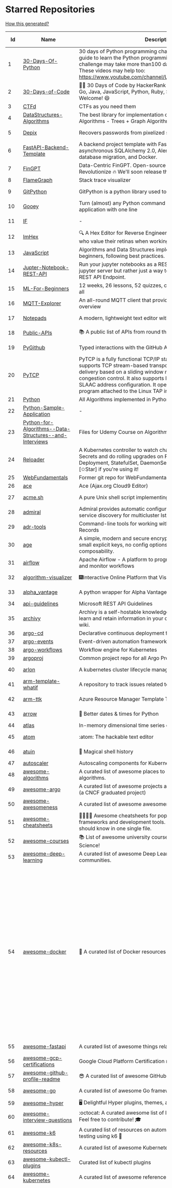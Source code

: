 # Starred Repositories  
[How this generated?](../master/USAGE.md)  
  
| Id 			| Name			| Description | Star Counts | Topics/Tags   | Last Updated 	|  
| ----------- | ----------- 	| ----------- | ----------- | ----------- 	| -----------   |  
|1|[30-Days-Of-Python](https://github.com/Asabeneh/30-Days-Of-Python.git)|30 days of Python programming challenge is a step-by-step guide to learn the Python programming language in 30 days. This challenge may take more than100 days, follow your own pace.  These videos may help too: https://www.youtube.com/channel/UC7PNRuno1rzYPb1xLa4yktw|25336|||  
|2|[30-Days-of-Code](https://github.com/xeoneux/30-Days-of-Code.git)|👨‍💻 30 Days of Code by HackerRank Solutions in C, C++, C#, F#, Go, Java, JavaScript, Python, Ruby, Swift & TypeScript. PRs Welcome! 😄|876|||  
|3|[CTFd](https://github.com/CTFd/CTFd.git)|CTFs as you need them|4753|||  
|4|[DataStructures-Algorithms](https://github.com/rachitiitr/DataStructures-Algorithms.git)|The best library for implementation of all Data Structures and Algorithms - Trees + Graph Algorithms too!|2551|||  
|5|[Depix](https://github.com/beurtschipper/Depix.git)|Recovers passwords from pixelized screenshots|24179||17-5-2023|  
|6|[FastAPI-Backend-Template](https://github.com/Aeternalis-Ingenium/FastAPI-Backend-Template.git)|A backend project template with FastAPI, PostgreSQL with asynchronous SQLAlchemy 2.0, Alembic for asynchronous database migration, and Docker.|390||9-7-2023|  
|7|[FinGPT](https://github.com/AI4Finance-Foundation/FinGPT.git)|Data-Centric FinGPT.  Open-source for open finance!  Revolutionize 🔥    We'll soon release the trained model.|7147||16-7-2023|  
|8|[FlameGraph](https://github.com/brendangregg/FlameGraph.git)|Stack trace visualizer|15010|||  
|9|[GitPython](https://github.com/gitpython-developers/GitPython.git)|GitPython is a python library used to interact with Git repositories.|4010||10-7-2023|  
|10|[Gooey](https://github.com/chriskiehl/Gooey.git)|Turn (almost) any Python command line program into a full GUI application with one line|17712|||  
|11|[IF](https://github.com/deep-floyd/IF.git)|-|6886||2-6-2023|  
|12|[ImHex](https://github.com/WerWolv/ImHex.git)|🔍 A Hex Editor for Reverse Engineers, Programmers and people who value their retinas when working at 3 AM.|29214||17-7-2023|  
|13|[JavaScript](https://github.com/TheAlgorithms/JavaScript.git)|Algorithms and Data Structures implemented in JavaScript for beginners, following best practices.|27097||14-7-2023|  
|14|[Jupter-Notebook-REST-API](https://github.com/Invictify/Jupter-Notebook-REST-API.git)|Run your jupyter notebooks as a REST API endpoint. This isn't a jupyter server but rather just a way to run your notebooks as a REST API Endpoint.|67||31-3-2020|  
|15|[ML-For-Beginners](https://github.com/microsoft/ML-For-Beginners.git)|12 weeks, 26 lessons, 52 quizzes, classic Machine Learning for all|51195|||  
|16|[MQTT-Explorer](https://github.com/thomasnordquist/MQTT-Explorer.git)|An all-round MQTT client that provides a structured topic overview|2400||27-2-2022|  
|17|[Notepads](https://github.com/0x7c13/Notepads.git)|A modern, lightweight text editor with a minimalist design.|7706||10-7-2023|  
|18|[Public-APIs](https://github.com/n0shake/Public-APIs.git)|📚 A public list of APIs from round the web.|20017||28-6-2023|  
|19|[PyGithub](https://github.com/PyGithub/PyGithub.git)|Typed interactions with the GitHub API v3|6136||14-7-2023|  
|20|[PyTCP](https://github.com/ccie18643/PyTCP.git)|PyTCP is a fully functional TCP/IP stack written in Python. It supports TCP stream-based transport with reliable packet delivery based on a sliding window mechanism and basic congestion control. It also supports IPv6/ICMPv6 protocols with SLAAC address configuration. It operates as a user space program attached to the Linux TAP interface.|292||27-11-2022|  
|21|[Python](https://github.com/TheAlgorithms/Python.git)|All Algorithms implemented in Python|160956|||  
|22|[Python-Sample-Application](https://github.com/uber/Python-Sample-Application.git)|-|365|||  
|23|[Python-for-Algorithms--Data-Structures--and-Interviews](https://github.com/jmportilla/Python-for-Algorithms--Data-Structures--and-Interviews.git)|Files for Udemy Course on Algorithms and Data Structures|2324|||  
|24|[Reloader](https://github.com/stakater/Reloader.git)|A Kubernetes controller to watch changes in ConfigMap and Secrets and do rolling upgrades on Pods with their associated Deployment, StatefulSet, DaemonSet and DeploymentConfig – [✩Star] if you're using it!|5459||17-7-2023|  
|25|[WebFundamentals](https://github.com/google/WebFundamentals.git)|Former git repo for WebFundamentals on developers.google.com|13836|||  
|26|[ace](https://github.com/ajaxorg/ace.git)|Ace (Ajax.org Cloud9 Editor)|25798|||  
|27|[acme.sh](https://github.com/acmesh-official/acme.sh.git)|A pure Unix shell script implementing ACME client protocol|32378||9-6-2023|  
|28|[admiral](https://github.com/istio-ecosystem/admiral.git)|Admiral provides automatic configuration generation, syncing and service discovery for multicluster Istio service mesh|519|||  
|29|[adr-tools](https://github.com/npryce/adr-tools.git)|Command-line tools for working with Architecture Decision Records|3986||30-3-2020|  
|30|[age](https://github.com/FiloSottile/age.git)|A simple, modern and secure encryption tool (and Go library) with small explicit keys, no config options, and UNIX-style composability.|13753||30-6-2023|  
|31|[airflow](https://github.com/apache/airflow.git)|Apache Airflow - A platform to programmatically author, schedule, and monitor workflows|30982|||  
|32|[algorithm-visualizer](https://github.com/algorithm-visualizer/algorithm-visualizer.git)|:fireworks:Interactive Online Platform that Visualizes Algorithms from Code|43119||13-4-2022|  
|33|[alpha_vantage](https://github.com/RomelTorres/alpha_vantage.git)|A python wrapper for Alpha Vantage API for financial data.|3972||25-12-2022|  
|34|[api-guidelines](https://github.com/microsoft/api-guidelines.git)|Microsoft REST API Guidelines|21602|||  
|35|[archivy](https://github.com/archivy/archivy.git)|Archivy is a self-hostable knowledge repository that allows you to learn and retain information in your own personal and extensible wiki.|3030||19-6-2023|  
|36|[argo-cd](https://github.com/argoproj/argo-cd.git)|Declarative continuous deployment for Kubernetes.|13583|||  
|37|[argo-events](https://github.com/argoproj/argo-events.git)|Event-driven automation framework|2022|||  
|38|[argo-workflows](https://github.com/argoproj/argo-workflows.git)|Workflow engine for Kubernetes|13157|||  
|39|[argoproj](https://github.com/argoproj/argoproj.git)|Common project repo for all Argo Projects|459|||  
|40|[arlon](https://github.com/arlonproj/arlon.git)|A kubernetes cluster lifecycle management and configuration tool|118||12-7-2023|  
|41|[arm-template-whatif](https://github.com/Azure/arm-template-whatif.git)|A repository to track issues related to what-if noise suppression|76||2-8-2022|  
|42|[arm-ttk](https://github.com/Azure/arm-ttk.git)|Azure Resource Manager Template Toolkit|399||19-6-2023|  
|43|[arrow](https://github.com/arrow-py/arrow.git)|🏹 Better dates & times for Python|8331||15-11-2022|  
|44|[atlas](https://github.com/Netflix/atlas.git)|In-memory dimensional time series database.|3320|||  
|45|[atom](https://github.com/atom/atom.git)|:atom: The hackable text editor|59496||22-11-2022|  
|46|[atuin](https://github.com/ellie/atuin.git)|🐢 Magical shell history|10468||14-7-2023|  
|47|[autoscaler](https://github.com/kubernetes/autoscaler.git)|Autoscaling components for Kubernetes|6941|||  
|48|[awesome-algorithms](https://github.com/tayllan/awesome-algorithms.git)|A curated list of awesome places to learn and/or practice algorithms.|14590||5-4-2023|  
|49|[awesome-argo](https://github.com/akuity/awesome-argo.git)|A curated list of awesome projects and resources related to Argo (a CNCF graduated project)|1426|||  
|50|[awesome-awesomeness](https://github.com/bayandin/awesome-awesomeness.git)|A curated list of awesome awesomeness|30393||24-3-2022|  
|51|[awesome-cheatsheets](https://github.com/LeCoupa/awesome-cheatsheets.git)|👩‍💻👨‍💻 Awesome cheatsheets for popular programming languages, frameworks and development tools. They include everything you should know in one single file.|34099||11-7-2023|  
|52|[awesome-courses](https://github.com/prakhar1989/awesome-courses.git)|:books: List of awesome university courses for learning Computer Science!|48114||12-11-2022|  
|53|[awesome-deep-learning](https://github.com/ChristosChristofidis/awesome-deep-learning.git)|A curated list of awesome Deep Learning tutorials, projects and communities.|21240||14-11-2022|  
|54|[awesome-docker](https://github.com/veggiemonk/awesome-docker.git)|:whale: A curated list of Docker resources and projects|25780|docker, awesome, awesome-list, container, tools, dockerfile, list, moby, docker-container, docker-image, docker-environment, docker-deployment, docker-swarm, docker-api, docker-monitoring, docker-machine, docker-security, docker-registry|1-7-2023|  
|55|[awesome-fastapi](https://github.com/mjhea0/awesome-fastapi.git)|A curated list of awesome things related to FastAPI|6006||11-7-2023|  
|56|[awesome-gcp-certifications](https://github.com/sathishvj/awesome-gcp-certifications.git)|Google Cloud Platform Certification resources.|3459||16-6-2023|  
|57|[awesome-github-profile-readme](https://github.com/abhisheknaiidu/awesome-github-profile-readme.git)|😎 A curated list of awesome GitHub Profile READMEs 📝|18694||9-10-2022|  
|58|[awesome-go](https://github.com/avelino/awesome-go.git)|A curated list of awesome Go frameworks, libraries and software|104864||17-7-2023|  
|59|[awesome-hyper](https://github.com/bnb/awesome-hyper.git)|🖥 Delightful Hyper plugins, themes, and resources|10345|||  
|60|[awesome-interview-questions](https://github.com/DopplerHQ/awesome-interview-questions.git)|:octocat: A curated awesome list of lists of interview questions. Feel free to contribute! :mortar_board: |56374||16-11-2021|  
|61|[awesome-k6](https://github.com/grafana/awesome-k6.git)|A curated list of resources on automated load- and performance testing using k6 🗻|418||24-4-2023|  
|62|[awesome-k8s-resources](https://github.com/tomhuang12/awesome-k8s-resources.git)|A curated list of awesome Kubernetes tools and resources.|2290|||  
|63|[awesome-kubectl-plugins](https://github.com/ishantanu/awesome-kubectl-plugins.git)|Curated list of kubectl plugins|790||15-2-2023|  
|64|[awesome-kubernetes](https://github.com/nubenetes/awesome-kubernetes.git)|A curated list of awesome references collected since 2018.|520|||  
|65|[awesome-kubernetes](https://github.com/ramitsurana/awesome-kubernetes.git)|A curated list for awesome kubernetes sources :ship::tada:|14033|kubernetes, minikube, meetup, resource, kubernetes-sources, google-cloud, kubernetes-cluster, deploy-kubernetes, aws, enterprise-kubernetes-products, monitoring-kubernetes, azure, schedule, google-kubernetes, docker, cloud-providers, books, machine-learning|9-6-2023|  
|66|[awesome-macOS](https://github.com/iCHAIT/awesome-macOS.git)|  A curated list of awesome applications, softwares, tools and shiny things for macOS.|14478|||  
|67|[awesome-macos-command-line](https://github.com/herrbischoff/awesome-macos-command-line.git)|Use your macOS terminal shell to do awesome things.|27633|||  
|68|[awesome-microservices](https://github.com/mfornos/awesome-microservices.git)|A curated list of Microservice Architecture related principles and technologies.|12324||24-3-2023|  
|69|[awesome-pentest](https://github.com/enaqx/awesome-pentest.git)|A collection of awesome penetration testing resources, tools and other shiny things|18785||3-1-2023|  
|70|[awesome-python-applications](https://github.com/mahmoud/awesome-python-applications.git)|💿 Free software that works great, and also happens to be open-source Python. |14657|||  
|71|[awesome-readme](https://github.com/matiassingers/awesome-readme.git)|A curated list of awesome READMEs|14945|awesome-list, awesome, list, readme|16-6-2023|  
|72|[awesome-scalability](https://github.com/binhnguyennus/awesome-scalability.git)|The Patterns of Scalable, Reliable, and Performant Large-Scale Systems|45932|system-design, backend, scalability, interview, architecture, devops, design-patterns, interview-questions, awesome-list, big-data, awesome, resources, lists, web-development, programming, system, interview-practice, computer-science, distributed-systems, machine-learning|11-7-2023|  
|73|[awesome-selfhosted](https://github.com/awesome-selfhosted/awesome-selfhosted.git)|A list of Free Software network services and web applications which can be hosted on your own servers|139631||17-7-2023|  
|74|[awesome-shell](https://github.com/alebcay/awesome-shell.git)|A curated list of awesome command-line frameworks, toolkits, guides and gizmos. Inspired by awesome-php.|27886||7-6-2023|  
|75|[awesome-vscode](https://github.com/viatsko/awesome-vscode.git)|🎨 A curated list of delightful VS Code packages and resources.|22773||15-11-2022|  
|76|[aws-cdk-examples](https://github.com/aws-samples/aws-cdk-examples.git)|Example projects using the AWS CDK|4252||14-7-2023|  
|77|[aws-cli](https://github.com/aws/aws-cli.git)|Universal Command Line Interface for Amazon Web Services|13987|||  
|78|[aws-cloudformation-user-guide](https://github.com/awsdocs/aws-cloudformation-user-guide.git)|The open source version of the AWS CloudFormation User Guide|747|||  
|79|[aws-eks-best-practices](https://github.com/aws/aws-eks-best-practices.git)|A best practices guide for day 2 operations, including operational excellence, security, reliability, performance efficiency, and cost optimization.|1537||10-7-2023|  
|80|[aws-eks-kubernetes-masterclass](https://github.com/stacksimplify/aws-eks-kubernetes-masterclass.git)|AWS EKS Kubernetes - Masterclass   DevOps, Microservices|914|||  
|81|[azkaban](https://github.com/azkaban/azkaban.git)|Azkaban workflow manager.|4289|||  
|82|[azure-cli](https://github.com/Azure/azure-cli.git)|Azure Command-Line Interface|3632||17-7-2023|  
|83|[azure-docs-bicep-samples](https://github.com/Azure/azure-docs-bicep-samples.git)|-|51||24-6-2023|  
|84|[azure-functions-host](https://github.com/Azure/azure-functions-host.git)|The host/runtime that powers Azure Functions|1845||17-7-2023|  
|85|[azure-powershell](https://github.com/Azure/azure-powershell.git)|Microsoft Azure PowerShell|3682||17-7-2023|  
|86|[azure-quickstart-templates](https://github.com/Azure/azure-quickstart-templates.git)|Azure Quickstart Templates|13072|||  
|87|[azure-sdk-for-python](https://github.com/Azure/azure-sdk-for-python.git)|This repository is for active development of the Azure SDK for Python. For consumers of the SDK we recommend visiting our public developer docs at https://docs.microsoft.com/python/azure/ or our versioned developer docs at https://azure.github.io/azure-sdk-for-python. |3761||17-7-2023|  
|88|[azure4everyone-samples](https://github.com/MarczakIO/azure4everyone-samples.git)|-|231||12-2-2022|  
|89|[backstage](https://github.com/backstage/backstage.git)|Backstage is an open platform for building developer portals|22624|||  
|90|[badges](https://github.com/Naereen/badges.git)|:pencil: Markdown code for lots of small badges :ribbon: :pushpin: (shields.io, forthebadge.com etc) :sunglasses:. Contributions are welcome! Please add yours!|3949|||  
|91|[bcc](https://github.com/iovisor/bcc.git)|BCC - Tools for BPF-based Linux IO analysis, networking, monitoring, and more|17621||10-7-2023|  
|92|[behave](https://github.com/behave/behave.git)|BDD, Python style.|2910||12-7-2023|  
|93|[benten](https://github.com/intuit/benten.git)|Chatbot Development Framework (with Slack integration for Jira and Jenkins)|133|||  
|94|[bicep](https://github.com/Azure/bicep.git)|Bicep is a declarative language for describing and deploying Azure resources|2861|||  
|95|[bitcoin](https://github.com/bitcoin/bitcoin.git)|Bitcoin Core integration/staging tree|70388||17-7-2023|  
|96|[black](https://github.com/psf/black.git)|The uncompromising Python code formatter|32933|||  
|97|[blackfriday](https://github.com/russross/blackfriday.git)|Blackfriday: a markdown processor for Go|5191||27-10-2020|  
|98|[blockly](https://github.com/google/blockly.git)|The web-based visual programming editor.|11382|||  
|99|[bokeh](https://github.com/bokeh/bokeh.git)|Interactive Data Visualization in the browser, from  Python|17750||17-7-2023|  
|100|[boto3](https://github.com/boto/boto3.git)|AWS SDK for Python|8200||13-7-2023|  
|101|[boulder](https://github.com/letsencrypt/boulder.git)|An ACME-based certificate authority, written in Go. |4679||14-7-2023|  
|102|[boundary](https://github.com/hashicorp/boundary.git)|Boundary enables identity-based access management for dynamic infrastructure. |3642||17-7-2023|  
|103|[brackets](https://github.com/adobe/brackets.git)|An open source code editor for the web, written in JavaScript, HTML and CSS.|33420||18-3-2021|  
|104|[brooklin](https://github.com/linkedin/brooklin.git)|An extensible distributed system for reliable nearline data streaming at scale|838||12-7-2023|  
|105|[brotli](https://github.com/google/brotli.git)|Brotli compression format|12311|||  
|106|[build-your-own-x](https://github.com/codecrafters-io/build-your-own-x.git)|Master programming by recreating your favorite technologies from scratch.|208304||12-7-2023|  
|107|[caddy](https://github.com/caddyserver/caddy.git)|Fast and extensible multi-platform HTTP/1-2-3 web server with automatic HTTPS|48134||17-7-2023|  
|108|[cdk8s](https://github.com/cdk8s-team/cdk8s.git)|Define Kubernetes native apps and abstractions using object-oriented programming|3723||17-7-2023|  
|109|[celery](https://github.com/celery/celery.git)|Distributed Task Queue (development branch)|21849|python, task-manager, task-scheduler, task-runner, queue-workers, queued-jobs, queue-tasks, amqp, redis, sqs, sqs-queue, python3, python-library, redis-queue|15-7-2023|  
|110|[cello](https://github.com/cello-proj/cello.git)|Run infrastructure as code (IaC) software tools including CDK, Terraform and Cloud Formation via GitOps.|262||21-12-2022|  
|111|[cert-manager](https://github.com/cert-manager/cert-manager.git)|Automatically provision and manage TLS certificates in Kubernetes|10538|||  
|112|[cfssl](https://github.com/cloudflare/cfssl.git)|CFSSL: Cloudflare's PKI and TLS toolkit|7928|||  
|113|[chalice](https://github.com/aws/chalice.git)|Python Serverless Microframework for AWS|9859||8-6-2023|  
|114|[chaos-mesh](https://github.com/chaos-mesh/chaos-mesh.git)|A Chaos Engineering Platform for Kubernetes.|5837||17-7-2023|  
|115|[charts](https://github.com/helm/charts.git)|⚠️(OBSOLETE) Curated applications for Kubernetes|15513|||  
|116|[cheat.sh](https://github.com/chubin/cheat.sh.git)|the only cheat sheet you need|35610|||  
|117|[clair](https://github.com/quay/clair.git)|Vulnerability Static Analysis for Containers|9628|||  
|118|[cli](https://github.com/snyk/cli.git)|Snyk CLI scans and monitors your projects for security vulnerabilities.|4516|||  
|119|[cli-spinners](https://github.com/sindresorhus/cli-spinners.git)|Spinners for use in the terminal|2227||2-5-2023|  
|120|[click](https://github.com/pallets/click.git)|Python composable command line interface toolkit|14069||6-7-2023|  
|121|[cloud-custodian](https://github.com/cloud-custodian/cloud-custodian.git)|Rules engine for cloud security, cost optimization, and governance, DSL in yaml for policies to query, filter, and take actions on resources|4884||17-7-2023|  
|122|[cluster-api](https://github.com/kubernetes-sigs/cluster-api.git)|Home for Cluster API, a subproject of sig-cluster-lifecycle|2976||17-7-2023|  
|123|[codebytere.github.io](https://github.com/codebytere/codebytere.github.io.git)|personal website|487|||  
|124|[codesearch](https://github.com/google/codesearch.git)|Fast, indexed regexp search over large file trees|3412|||  
|125|[coding-interview-university](https://github.com/jwasham/coding-interview-university.git)|A complete computer science study plan to become a software engineer.|261418|||  
|126|[compose](https://github.com/docker/compose.git)|Define and run multi-container applications with Docker|29984||17-7-2023|  
|127|[consul](https://github.com/hashicorp/consul.git)|Consul is a distributed, highly available, and data center aware solution to connect and configure applications across dynamic, distributed infrastructure.|26678||17-7-2023|  
|128|[core](https://github.com/home-assistant/core.git)|:house_with_garden: Open source home automation that puts local control and privacy first.|61635||17-7-2023|  
|129|[coredns](https://github.com/coredns/coredns.git)|CoreDNS is a DNS server that chains plugins|10864|||  
|130|[crouton](https://github.com/dnschneid/crouton.git)|Chromium OS Universal Chroot Environment|8393||27-11-2022|  
|131|[curl](https://github.com/curl/curl.git)|A command line tool and library for transferring data with URL syntax, supporting DICT, FILE, FTP, FTPS, GOPHER, GOPHERS, HTTP, HTTPS, IMAP, IMAPS, LDAP, LDAPS, MQTT, POP3, POP3S, RTMP, RTMPS, RTSP, SCP, SFTP, SMB, SMBS, SMTP, SMTPS, TELNET, TFTP, WS and WSS. libcurl offers a myriad of powerful features|30657||17-7-2023|  
|132|[dailybot](https://github.com/sapumar/dailybot.git)|Simple telegram bot to remind about the daily stand up|8|||  
|133|[dashboard](https://github.com/kubernetes/dashboard.git)|General-purpose web UI for Kubernetes clusters|12771||16-7-2023|  
|134|[datamodel-code-generator](https://github.com/koxudaxi/datamodel-code-generator.git)|Pydantic model and dataclasses.dataclass generator for easy conversion of JSON, OpenAPI, JSON Schema, and YAML data sources.|1719||14-7-2023|  
|135|[deepdiff](https://github.com/seperman/deepdiff.git)|DeepDiff: Deep Difference and search of any Python object/data. DeepHash: Hash of any object based on its contents. Delta: Use deltas to reconstruct objects by adding deltas together.|1700|||  
|136|[design-patterns-for-humans](https://github.com/kamranahmedse/design-patterns-for-humans.git)|An ultra-simplified explanation to design patterns|41384|design-patterns, architecture, software-engineering, engineering, principles, computer-science|17-5-2023|  
|137|[developer-roadmap](https://github.com/kamranahmedse/developer-roadmap.git)|Interactive roadmaps, guides and other educational content to help developers grow in their careers.|244668||15-7-2023|  
|138|[devops-exercises](https://github.com/bregman-arie/devops-exercises.git)|Linux, Jenkins, AWS, SRE, Prometheus, Docker, Python, Ansible, Git, Kubernetes, Terraform, OpenStack, SQL, NoSQL, Azure, GCP, DNS, Elastic, Network, Virtualization. DevOps Interview Questions|44726||27-5-2023|  
|139|[diagrams](https://github.com/mingrammer/diagrams.git)|:art: Diagram as Code for prototyping cloud system architectures|30229|||  
|140|[discourse](https://github.com/discourse/discourse.git)|A platform for community discussion. Free, open, simple.|38274||17-7-2023|  
|141|[dive](https://github.com/wagoodman/dive.git)|A tool for exploring each layer in a docker image|37368||10-7-2023|  
|142|[django](https://github.com/django/django.git)|The Web framework for perfectionists with deadlines.|71992||17-7-2023|  
|143|[django-health-check](https://github.com/revsys/django-health-check.git)|a pluggable app that runs a full check on the deployment, using a number of plugins to check e.g. database, queue server, celery processes, etc.|1031||5-6-2023|  
|144|[dns](https://github.com/miekg/dns.git)|DNS library in Go|7089|||  
|145|[dnslib](https://github.com/paulc/dnslib.git)|A Python library to encode/decode DNS wire-format packets |265|||  
|146|[dnsperf](https://github.com/cobblau/dnsperf.git)|A DNS performance tool.|208||14-10-2017|  
|147|[docker-cheat-sheet](https://github.com/wsargent/docker-cheat-sheet.git)|Docker Cheat Sheet|21560||23-6-2022|  
|148|[docker-development-youtube-series](https://github.com/marcel-dempers/docker-development-youtube-series.git)|-|4389|||  
|149|[doitlive](https://github.com/sloria/doitlive.git)|Because sometimes you need to do it live|3309||14-8-2022|  
|150|[dokku](https://github.com/dokku/dokku.git)|A docker-powered PaaS that helps you build and manage the lifecycle of applications|24791||16-7-2023|  
|151|[dotfiles](https://github.com/bbkane/dotfiles.git)|Configs for apps I care about|29|||  
|152|[draft-classic](https://github.com/Azure/draft-classic.git)|A tool for developers to create cloud-native applications on Kubernetes.|3940||26-2-2020|  
|153|[driftctl](https://github.com/snyk/driftctl.git)|Detect, track and alert on infrastructure drift|2274|||  
|154|[duf](https://github.com/muesli/duf.git)|Disk Usage/Free Utility - a better 'df' alternative|11153||17-4-2023|  
|155|[echarts](https://github.com/apache/echarts.git)|Apache ECharts is a powerful, interactive charting and data visualization library for browser|55778||10-7-2023|  
|156|[echo](https://github.com/labstack/echo.git)|High performance, minimalist Go web framework|26089||16-7-2023|  
|157|[ecs-refarch-service-discovery](https://github.com/awslabs/ecs-refarch-service-discovery.git)|An EC2 Container Service Reference Architecture for providing Service Discovery to containers using CloudWatch Events, Lambda and Route 53 private hosted zones. |443||25-7-2016|  
|158|[eks-node-viewer](https://github.com/awslabs/eks-node-viewer.git)|EKS Node Viewer|713||30-6-2023|  
|159|[elasticsearch](https://github.com/elastic/elasticsearch.git)|Free and Open, Distributed, RESTful Search Engine|64439||17-7-2023|  
|160|[emissary](https://github.com/emissary-ingress/emissary.git)|open source Kubernetes-native API gateway for microservices built on the Envoy Proxy|4115||14-7-2023|  
|161|[eng-practices](https://github.com/google/eng-practices.git)|Google's Engineering Practices documentation|19319|||  
|162|[engineering-blogs](https://github.com/kilimchoi/engineering-blogs.git)|A curated list of engineering blogs|24617||28-10-2022|  
|163|[envoy](https://github.com/envoyproxy/envoy.git)|Cloud-native high-performance edge/middle/service proxy|22382||17-7-2023|  
|164|[eruda](https://github.com/liriliri/eruda.git)|Console for mobile browsers|15440|||  
|165|[etcd](https://github.com/etcd-io/etcd.git)|Distributed reliable key-value store for the most critical data of a distributed system|43985||17-7-2023|  
|166|[every-programmer-should-know](https://github.com/mtdvio/every-programmer-should-know.git)|A collection of (mostly) technical things every software developer should know about|71986||23-11-2022|  
|167|[examples](https://github.com/kubernetes/examples.git)|Kubernetes application example tutorials|5664||24-3-2023|  
|168|[excalidraw](https://github.com/excalidraw/excalidraw.git)|Virtual whiteboard for sketching hand-drawn like diagrams|51664||16-7-2023|  
|169|[external-dns](https://github.com/kubernetes-sigs/external-dns.git)|Configure external DNS servers (AWS Route53, Google CloudDNS and others) for Kubernetes Ingresses and Services|6476||14-7-2023|  
|170|[faas](https://github.com/openfaas/faas.git)|OpenFaaS - Serverless Functions Made Simple|23268||7-7-2023|  
|171|[face_recognition](https://github.com/ageitgey/face_recognition.git)|The world's simplest facial recognition api for Python and the command line|48804|machine-learning, face-detection, face-recognition, python|10-6-2022|  
|172|[faker](https://github.com/joke2k/faker.git)|Faker is a Python package that generates fake data for you.|16036||12-7-2023|  
|173|[falcon](https://github.com/falconry/falcon.git)|The no-magic web data plane API and microservices framework for Python developers, with a focus on reliability, correctness, and performance at scale.|9194||12-7-2023|  
|174|[fastapi](https://github.com/tiangolo/fastapi.git)|FastAPI framework, high performance, easy to learn, fast to code, ready for production|60450|||  
|175|[fastapi-cache](https://github.com/long2ice/fastapi-cache.git)|fastapi-cache is a tool to cache fastapi response and function result, with backends support redis and memcached.|755||13-7-2023|  
|176|[fastapi-code-generator](https://github.com/koxudaxi/fastapi-code-generator.git)|This code generator creates FastAPI app from an openapi file.|748||27-4-2023|  
|177|[fastapi-jwt](https://github.com/testdrivenio/fastapi-jwt.git)|secure a FastAPI app by enabling authentication using JSON Web Tokens (JWTs)|90||31-1-2023|  
|178|[fastapi-mvc](https://github.com/fastapi-mvc/fastapi-mvc.git)|Developer productivity tool for making high-quality FastAPI production-ready APIs.|422||12-7-2023|  
|179|[fastapi-utils](https://github.com/dmontagu/fastapi-utils.git)|Reusable utilities for FastAPI|1478||19-3-2023|  
|180|[fastapi-versioning](https://github.com/DeanWay/fastapi-versioning.git)|api versioning for fastapi web applications|532|||  
|181|[fastapi_client](https://github.com/dmontagu/fastapi_client.git)|FastAPI client generator|306||11-2-2021|  
|182|[fastapi_profiler](https://github.com/sunhailin-Leo/fastapi_profiler.git)|A FastAPI Middleware of joerick/pyinstrument to check your service performance.|137||5-5-2023|  
|183|[fasthttp](https://github.com/valyala/fasthttp.git)|Fast HTTP package for Go. Tuned for high performance. Zero memory allocations in hot paths. Up to 10x faster than net/http|19843||8-7-2023|  
|184|[fd](https://github.com/sharkdp/fd.git)|A simple, fast and user-friendly alternative to 'find'|28141|||  
|185|[first-contributions](https://github.com/firstcontributions/first-contributions.git)|🚀✨ Help beginners to contribute to open source projects|35244|||  
|186|[fish-shell](https://github.com/fish-shell/fish-shell.git)|The user-friendly command line shell.|21804|||  
|187|[flamethrower](https://github.com/DNS-OARC/flamethrower.git)|a DNS performance and functional testing utility supporting UDP, TCP, DoT and DoH (by @ns1labs)|291||7-12-2022|  
|188|[flasgger](https://github.com/flasgger/flasgger.git)|Easy OpenAPI specs and Swagger UI for your Flask API|3317||18-5-2023|  
|189|[flask-app-on-azure-functions](https://github.com/Azure-Samples/flask-app-on-azure-functions.git)|A sample to run a Flask app on Azure Functions|14||18-2-2022|  
|190|[flask-caching](https://github.com/pallets-eco/flask-caching.git)|A caching extension for Flask|807||28-4-2023|  
|191|[flask-celery-example](https://github.com/miguelgrinberg/flask-celery-example.git)|This repository contains the example code for my blog article Using Celery with Flask.|1151||12-9-2021|  
|192|[flask-swagger-ui](https://github.com/sveint/flask-swagger-ui.git)|Swagger UI blueprint for flask|163||24-5-2022|  
|193|[flower](https://github.com/mher/flower.git)|Real-time monitor and web admin for Celery distributed task queue|5768||4-7-2023|  
|194|[forcediphttpsadapter](https://github.com/Roadmaster/forcediphttpsadapter.git)|A requests TransportAdapter allowing to force a specific IP for HTTPS connections.|49||1-11-2021|  
|195|[fortio-operator](https://github.com/verfio/fortio-operator.git)|Load Testing Operator within the Kubernetes cluster and outside of it.|36|||  
|196|[free-for-dev](https://github.com/ripienaar/free-for-dev.git)|A list of SaaS, PaaS and IaaS offerings that have free tiers of interest to devops and infradev|71484||15-7-2023|  
|197|[free-programming-books](https://github.com/EbookFoundation/free-programming-books.git)|:books: Freely available programming books|287815||16-7-2023|  
|198|[frp](https://github.com/fatedier/frp.git)|A fast reverse proxy to help you expose a local server behind a NAT or firewall to the internet.|69357|||  
|199|[fucking-algorithm](https://github.com/labuladong/fucking-algorithm.git)|刷算法全靠套路，认准 labuladong 就够了！English version supported! Crack LeetCode, not only how, but also why. |117037||15-7-2023|  
|200|[gcsfuse](https://github.com/GoogleCloudPlatform/gcsfuse.git)|A user-space file system for interacting with Google Cloud Storage|1730||12-7-2023|  
|201|[gin](https://github.com/gin-gonic/gin.git)|Gin is a HTTP web framework written in Go (Golang). It features a Martini-like API with much better performance -- up to 40 times faster. If you need smashing performance, get yourself some Gin.|70113||5-6-2023|  
|202|[github-cheat-sheet](https://github.com/tiimgreen/github-cheat-sheet.git)|A list of cool features of Git and GitHub.|41710||28-5-2022|  
|203|[github1s](https://github.com/conwnet/github1s.git)|One second to read GitHub code with VS Code.|22044||11-7-2023|  
|204|[gitops-engine](https://github.com/argoproj/gitops-engine.git)|Democratizing GitOps|1547||7-6-2023|  
|205|[gitui](https://github.com/extrawurst/gitui.git)|Blazing 💥 fast terminal-ui for git written in rust 🦀|13530||17-7-2023|  
|206|[glb-director](https://github.com/github/glb-director.git)|GitHub Load Balancer Director and supporting tooling.|2266|||  
|207|[gloo](https://github.com/solo-io/gloo.git)|The Feature-rich, Kubernetes-native, Next-Generation API Gateway Built on Envoy|3825||14-7-2023|  
|208|[go-fuzz](https://github.com/dvyukov/go-fuzz.git)|Randomized testing for Go|4636||14-6-2023|  
|209|[go-github](https://github.com/google/go-github.git)|Go library for accessing the GitHub v3 API|9470||15-7-2023|  
|210|[go-metrics](https://github.com/rcrowley/go-metrics.git)|Go port of Coda Hale's Metrics library|3387|||  
|211|[go-restful](https://github.com/emicklei/go-restful.git)|package for building REST-style Web Services using Go|4844||17-6-2023|  
|212|[go-spew](https://github.com/davecgh/go-spew.git)|Implements a deep pretty printer for Go data structures to aid in debugging|5639|||  
|213|[goaccess](https://github.com/allinurl/goaccess.git)|GoAccess is a real-time web log analyzer and interactive viewer that runs in a terminal in *nix systems or through your browser.|16442||15-7-2023|  
|214|[gobgp](https://github.com/osrg/gobgp.git)|BGP implemented in the Go Programming Language|3258||16-7-2023|  
|215|[gods](https://github.com/emirpasic/gods.git)|GoDS (Go Data Structures) - Sets, Lists, Stacks, Maps, Trees, Queues, and much more|14007||18-1-2023|  
|216|[goldmark](https://github.com/yuin/goldmark.git)|:trophy: A markdown parser written in Go. Easy to extend, standard(CommonMark) compliant, well structured.|2803||17-6-2023|  
|217|[google-cloud-python](https://github.com/googleapis/google-cloud-python.git)|Google Cloud Client Library for Python|4267||17-7-2023|  
|218|[google-maps-services-python](https://github.com/googlemaps/google-maps-services-python.git)|Python client library for Google Maps API Web Services|4014||27-1-2023|  
|219|[goreleaser](https://github.com/goreleaser/goreleaser.git)|Deliver Go binaries as fast and easily as possible|11883||17-7-2023|  
|220|[gotty](https://github.com/sorenisanerd/gotty.git)|Share your terminal as a web application|1818||25-6-2023|  
|221|[gotty](https://github.com/yudai/gotty.git)|Share your terminal as a web application|17878||13-12-2017|  
|222|[gping](https://github.com/orf/gping.git)|Ping, but with a graph|8693||17-7-2023|  
|223|[grequests](https://github.com/spyoungtech/grequests.git)|Requests + Gevent = <3|4272|||  
|224|[grex](https://github.com/pemistahl/grex.git)|A command-line tool and Rust library for generating regular expressions from user-provided test cases|6114||15-7-2023|  
|225|[greykite](https://github.com/linkedin/greykite.git)|A flexible, intuitive and fast forecasting library|1721|||  
|226|[grumpy](https://github.com/giantswarm/grumpy.git)|Kubernetes Validation Admission Controller example|23|||  
|227|[guacamole-server](https://github.com/apache/guacamole-server.git)|Mirror of Apache Guacamole Server|2554||4-7-2023|  
|228|[halo](https://github.com/manrajgrover/halo.git)|💫 Beautiful spinners for terminal, IPython and Jupyter|2761||9-11-2020|  
|229|[haproxy](https://github.com/haproxy/haproxy.git)|HAProxy Load Balancer's development branch (mirror of git.haproxy.org)|3836||17-7-2023|  
|230|[healthchecks](https://github.com/healthchecks/healthchecks.git)|Open-source cron job and background task monitoring service, written in Python & Django|6373||17-7-2023|  
|231|[helmfile](https://github.com/roboll/helmfile.git)|Deploy Kubernetes Helm Charts|3984||13-12-2022|  
|232|[hey](https://github.com/rakyll/hey.git)|HTTP load generator, ApacheBench (ab) replacement|15959||23-3-2021|  
|233|[how-web-works](https://github.com/vasanthk/how-web-works.git)|What happens behind the scenes when we type www.google.com in a browser?|14560||13-3-2023|  
|234|[howdoi](https://github.com/gleitz/howdoi.git)|instant coding answers via the command line|10136||13-7-2023|  
|235|[htmlq](https://github.com/mgdm/htmlq.git)|Like jq, but for HTML.|6555||15-4-2023|  
|236|[htop](https://github.com/htop-dev/htop.git)|htop - an interactive process viewer|5086||7-7-2023|  
|237|[http-api-design](https://github.com/interagent/http-api-design.git)|HTTP API design guide extracted from work on the Heroku Platform API|13668||18-11-2021|  
|238|[http2smugl](https://github.com/neex/http2smugl.git)|-|493||27-2-2023|  
|239|[hub](https://github.com/mislav/hub.git)|A command-line tool that makes git easier to use with GitHub.|22499||21-6-2023|  
|240|[hubot-slack](https://github.com/slackapi/hubot-slack.git)|Slack Developer Kit for Hubot|2294||25-10-2022|  
|241|[hugo](https://github.com/gohugoio/hugo.git)|The world’s fastest framework for building websites.|68060||17-7-2023|  
|242|[hugo-PaperMod](https://github.com/adityatelange/hugo-PaperMod.git)| A fast, clean, responsive Hugo theme.|6723|||  
|243|[influxdb](https://github.com/influxdata/influxdb.git)|Scalable datastore for metrics, events, and real-time analytics|25811||30-6-2023|  
|244|[ingress-nginx](https://github.com/kubernetes/ingress-nginx.git)|Ingress-NGINX Controller for Kubernetes|15258|||  
|245|[interview](https://github.com/Olshansk/interview.git)|Everything you need to prepare for your technical interview|16579|||  
|246|[interview](https://github.com/mission-peace/interview.git)|Interview questions|10817|||  
|247|[ipython](https://github.com/ipython/ipython.git)|Official repository for IPython itself. Other repos in the IPython organization contain things like the website, documentation builds, etc.|15868||13-7-2023|  
|248|[iris](https://github.com/kataras/iris.git)|The fastest HTTP/2 Go Web Framework. New, modern and easy to learn. Fast development with Code you control. Unbeatable cost-performance ratio :rocket:|24160||17-7-2023|  
|249|[iris](https://github.com/linkedin/iris.git)|Iris is a highly configurable and flexible service for paging and messaging.|740||27-6-2022|  
|250|[ivy](https://github.com/unifyai/ivy.git)|Unified AI|12068||17-7-2023|  
|251|[javascript-algorithms](https://github.com/trekhleb/javascript-algorithms.git)|📝 Algorithms and data structures implemented in JavaScript with explanations and links to further readings|172425|||  
|252|[javascript-questions](https://github.com/lydiahallie/javascript-questions.git)|A long list of (advanced) JavaScript questions, and their explanations :sparkles:  |55359||12-7-2023|  
|253|[jedis](https://github.com/redis/jedis.git)|Redis Java client|11218|||  
|254|[jellyfin](https://github.com/jellyfin/jellyfin.git)|The Free Software Media System|23602|||  
|255|[jira](https://github.com/go-jira/jira.git)|simple jira command line client in Go|2614||27-10-2022|  
|256|[jira](https://github.com/pycontribs/jira.git)|Python Jira library. Development chat available on https://matrix.to/#/#pycontribs:matrix.org|1781||29-6-2023|  
|257|[jq](https://github.com/jqlang/jq.git)|Command-line JSON processor|25405||17-7-2023|  
|258|[jsii](https://github.com/aws/jsii.git)|jsii allows code in any language to naturally interact with JavaScript classes. It is the technology that enables the AWS Cloud Development Kit to deliver polyglot libraries from a single codebase!|2366||17-7-2023|  
|259|[json-server](https://github.com/typicode/json-server.git)|Get a full fake REST API with zero coding in less than 30 seconds (seriously)|67698||25-4-2023|  
|260|[jsonnet](https://github.com/google/jsonnet.git)|Jsonnet - The data templating language|6327||3-7-2023|  
|261|[jsonschema](https://github.com/python-jsonschema/jsonschema.git)|An implementation of the JSON Schema specification for Python|4186||13-7-2023|  
|262|[k6](https://github.com/grafana/k6.git)|A modern load testing tool, using Go and JavaScript - https://k6.io|20913||17-7-2023|  
|263|[k6-benchmarks](https://github.com/grafana/k6-benchmarks.git)|-|26||10-2-2023|  
|264|[k6-example-woocommerce](https://github.com/grafana/k6-example-woocommerce.git)|Example k6 scripts targeting a WooCommerce deployment|29||12-9-2022|  
|265|[k8sgpt](https://github.com/k8sgpt-ai/k8sgpt.git)|Giving Kubernetes Superpowers to everyone|2878||17-7-2023|  
|266|[kaniko](https://github.com/GoogleContainerTools/kaniko.git)|Build Container Images In Kubernetes|12637|||  
|267|[kargo](https://github.com/akuity/kargo.git)|Application lifecycle orchestration|115||17-7-2023|  
|268|[katib](https://github.com/kubeflow/katib.git)|Repository for hyperparameter tuning|1349||10-7-2023|  
|269|[katran](https://github.com/facebookincubator/katran.git)|A high performance layer 4 load balancer|4185|||  
|270|[kb](https://github.com/gnebbia/kb.git)|A minimalist command line knowledge base manager|2991||30-3-2023|  
|271|[keras-yolo2](https://github.com/experiencor/keras-yolo2.git)|Easy training on custom dataset. Various backends (MobileNet and SqueezeNet) supported. A YOLO demo to detect raccoon run entirely in brower is accessible at https://git.io/vF7vI (not on Windows).|1724|||  
|272|[kong](https://github.com/Kong/kong.git)|🦍 The Cloud-Native API Gateway |35423||17-7-2023|  
|273|[kopf](https://github.com/nolar/kopf.git)|A Python framework to write Kubernetes operators in just a few lines of code|1619|||  
|274|[kops](https://github.com/kubernetes/kops.git)|Kubernetes Operations (kOps) - Production Grade k8s Installation, Upgrades and Management|15059||17-7-2023|  
|275|[kraken](https://github.com/uber/kraken.git)|P2P Docker registry capable of distributing TBs of data in seconds|5523||14-6-2023|  
|276|[krew](https://github.com/kubernetes-sigs/krew.git)|📦 Find and install kubectl plugins|5686||13-7-2023|  
|277|[ksonnet](https://github.com/ksonnet/ksonnet.git)|A CLI-supported framework that streamlines writing and deployment of Kubernetes configurations to multiple clusters.|1165||5-2-2019|  
|278|[kube-capacity](https://github.com/robscott/kube-capacity.git)|A simple CLI that provides an overview of the resource requests, limits, and utilization in a Kubernetes cluster|1601|||  
|279|[kubectl-aliases](https://github.com/ahmetb/kubectl-aliases.git)|Programmatically generated handy kubectl aliases.|2984|||  
|280|[kubectl-cost](https://github.com/kubecost/kubectl-cost.git)|CLI for determining the cost of Kubernetes workloads|684||6-7-2023|  
|281|[kubectl-tree](https://github.com/ahmetb/kubectl-tree.git)|kubectl plugin to browse Kubernetes object hierarchies as a tree 🎄 (star the repo if you are using)|2596||25-10-2022|  
|282|[kubectx](https://github.com/ahmetb/kubectx.git)|Faster way to switch between clusters and namespaces in kubectl|15553||14-7-2023|  
|283|[kubernetes](https://github.com/kubernetes/kubernetes.git)|Production-Grade Container Scheduling and Management|100149|||  
|284|[kubernetes-network-policy-recipes](https://github.com/ahmetb/kubernetes-network-policy-recipes.git)|Example recipes for Kubernetes Network Policies that you can just copy paste|4961||28-12-2022|  
|285|[kubescape](https://github.com/kubescape/kubescape.git)|Kubescape is an open-source Kubernetes security platform for your IDE, CI/CD pipelines, and clusters. It includes risk analysis, security, compliance, and misconfiguration scanning, saving Kubernetes users and administrators precious time, effort, and resources.|8655||17-7-2023|  
|286|[kubeshark](https://github.com/kubeshark/kubeshark.git)|The API traffic analyzer for Kubernetes providing real-time K8s protocol-level visibility, capturing and monitoring all traffic and payloads going in, out and across containers, pods, nodes and clusters. Inspired by Wireshark, purposely built for Kubernetes|9277||17-7-2023|  
|287|[kubesphere](https://github.com/kubesphere/kubesphere.git)|The container platform tailored for Kubernetes multi-cloud, datacenter, and edge management ⎈ 🖥 ☁️|12999|||  
|288|[kubetools](https://github.com/collabnix/kubetools.git)|Kubetools - Curated List of Kubernetes Tools|1545|||  
|289|[kubewatch](https://github.com/vmware-archive/kubewatch.git)|Watch k8s events and trigger Handlers|2444||8-4-2022|  
|290|[kudu](https://github.com/projectkudu/kudu.git)|Kudu is the engine behind git/hg deployments, WebJobs, and various other features in Azure Web Sites. It can also run outside of Azure.|3060||12-7-2023|  
|291|[kustomize](https://github.com/kubernetes-sigs/kustomize.git)|Customization of kubernetes YAML configurations|9847||12-7-2023|  
|292|[labs](https://github.com/docker/labs.git)|This is a collection of tutorials for learning how to use Docker with various tools. Contributions welcome.|11288||18-4-2022|  
|293|[lazydocker](https://github.com/jesseduffield/lazydocker.git)|The lazier way to manage everything docker|27471||21-5-2023|  
|294|[learn-python](https://github.com/trekhleb/learn-python.git)|📚 Playground and cheatsheet for learning Python. Collection of Python scripts that are split by topics and contain code examples with explanations.|14911|||  
|295|[learn-python3](https://github.com/jerry-git/learn-python3.git)|Jupyter notebooks for teaching/learning Python 3|5920|||  
|296|[learn-regex](https://github.com/ziishaned/learn-regex.git)|Learn regex the easy way|44311||1-6-2023|  
|297|[learnopencv](https://github.com/spmallick/learnopencv.git)|Learn OpenCV  : C++ and Python Examples|18900||5-7-2023|  
|298|[leetcode](https://github.com/gouthampradhan/leetcode.git)|Leetcode solutions|3168|||  
|299|[lens](https://github.com/lensapp/lens.git)|Lens - The way the world runs Kubernetes|21242|||  
|300|[lettuce-core](https://github.com/lettuce-io/lettuce-core.git)|Advanced Java Redis client for thread-safe sync, async, and reactive usage. Supports Cluster, Sentinel, Pipelining, and codecs.|5047||17-7-2023|  
|301|[linkerd2](https://github.com/linkerd/linkerd2.git)|Ultralight, security-first service mesh for Kubernetes. Main repo for Linkerd 2.x.|9730|||  
|302|[linux](https://github.com/torvalds/linux.git)|Linux kernel source tree|154552|||  
|303|[linux-insides](https://github.com/0xAX/linux-insides.git)|A little bit about a linux kernel|28341|linux-kernel, linux-insides, linux|17-2-2023|  
|304|[litestream](https://github.com/benbjohnson/litestream.git)|Streaming replication for SQLite.|8693||9-6-2023|  
|305|[litmus](https://github.com/litmuschaos/litmus.git)|Litmus helps  SREs and developers practice chaos engineering in a Cloud-native way. Chaos experiments are published at the ChaosHub  (https://hub.litmuschaos.io). Community notes is at https://hackmd.io/a4Zu_sH4TZGeih-xCimi3Q|3742||17-7-2023|  
|306|[localstack](https://github.com/localstack/localstack.git)|💻 A fully functional local AWS cloud stack. Develop and test your cloud & Serverless apps offline|47765||17-7-2023|  
|307|[locust](https://github.com/locustio/locust.git)|Write scalable load tests in plain Python 🚗💨|21734||26-6-2023|  
|308|[logrus](https://github.com/sirupsen/logrus.git)|Structured, pluggable logging for Go.|22953||6-6-2023|  
|309|[loguru](https://github.com/Delgan/loguru.git)|Python logging made (stupidly) simple|15359||15-7-2023|  
|310|[lovefield](https://github.com/google/lovefield.git)|Lovefield is a relational database for web apps. Written in JavaScript, works cross-browser. Provides SQL-like APIs that are fast, safe, and easy to use.|6850|||  
|311|[manage-fastapi](https://github.com/ycd/manage-fastapi.git)|:rocket: CLI tool for FastAPI. Generating new FastAPI projects & boilerplates made easy.    |1370|||  
|312|[managers-playbook](https://github.com/ksindi/managers-playbook.git)|:book: Heuristics for effective management|5191|||  
|313|[mangum](https://github.com/jordaneremieff/mangum.git)|AWS Lambda support for ASGI applications|1388||27-11-2022|  
|314|[marathon](https://github.com/mesosphere/marathon.git)|Deploy and manage containers (including Docker) on top of Apache Mesos at scale.|4063||27-7-2021|  
|315|[markdown-here](https://github.com/adam-p/markdown-here.git)|Google Chrome, Firefox, and Thunderbird extension that lets you write email in Markdown and render it before sending.|59051||30-9-2018|  
|316|[mattermost](https://github.com/mattermost/mattermost.git)|Mattermost is an open source platform for secure collaboration across the entire software development lifecycle..|25900|||  
|317|[mdBook](https://github.com/rust-lang/mdBook.git)|Create book from markdown files. Like Gitbook but implemented in Rust|14288||17-7-2023|  
|318|[memtier_benchmark](https://github.com/RedisLabs/memtier_benchmark.git)|NoSQL Redis and Memcache traffic generation and benchmarking tool.|769||9-7-2023|  
|319|[mergestat-lite](https://github.com/mergestat/mergestat-lite.git)|Query git repositories with SQL. Generate reports, perform status checks, analyze codebases. 🔍 📊|3312|git, sql, sqlite, golang, go, cli, command-line|22-6-2023|  
|320|[microservices-demo](https://github.com/GoogleCloudPlatform/microservices-demo.git)|Sample cloud-first application with 10 microservices showcasing Kubernetes, Istio, and gRPC.|14412|||  
|321|[microsoft-authentication-library-for-python](https://github.com/AzureAD/microsoft-authentication-library-for-python.git)|Microsoft Authentication Library (MSAL) for Python makes it easy to authenticate to Azure Active Directory. These documented APIs are stable https://msal-python.readthedocs.io. If you have questions but do not have a github account, ask your questions on Stackoverflow with tag "msal" + "python".|616||20-6-2023|  
|322|[minikube](https://github.com/kubernetes/minikube.git)|Run Kubernetes locally|26877||17-7-2023|  
|323|[minio](https://github.com/minio/minio.git)|High Performance Object Storage for AI|39917||17-7-2023|  
|324|[miniserve](https://github.com/svenstaro/miniserve.git)|🌟 For when you really just want to serve some files over HTTP right now!|4809||6-7-2023|  
|325|[mkcert](https://github.com/FiloSottile/mkcert.git)|A simple zero-config tool to make locally trusted development certificates with any names you'd like.|41705|https, tls, certificates, local-development, localhost, root-ca, macos, linux, windows, ios, firefox, chrome|26-4-2022|  
|326|[moby](https://github.com/moby/moby.git)|Moby Project - a collaborative project for the container ecosystem to assemble container-based systems|66285||17-7-2023|  
|327|[monkey](https://github.com/bouk/monkey.git)|Monkey patching in Go|3199|||  
|328|[my-mac](https://github.com/nikitavoloboev/my-mac.git)|List of applications and tools that make my macOS experience even more amazing|19858|||  
|329|[mycli](https://github.com/dbcli/mycli.git)|A Terminal Client for MySQL with AutoCompletion and Syntax Highlighting.|10970||5-5-2023|  
|330|[nativefier](https://github.com/nativefier/nativefier.git)|Make any web page a desktop application|33914||27-3-2023|  
|331|[netdata](https://github.com/netdata/netdata.git)|Monitor your servers, containers, and applications, in high-resolution and in real-time! https://www.netdata.cloud|63762||17-7-2023|  
|332|[nginx-module-vts](https://github.com/vozlt/nginx-module-vts.git)|Nginx virtual host traffic status module|2971||26-5-2023|  
|333|[ngrok](https://github.com/inconshreveable/ngrok.git)|Introspected tunnels to localhost|23084||31-5-2016|  
|334|[nicstat](https://github.com/scotte/nicstat.git)|Fork of https://sourceforge.net/projects/nicstat/ to fix bugs|59|||  
|335|[nocode](https://github.com/kelseyhightower/nocode.git)|The best way to write secure and reliable applications. Write nothing; deploy nowhere.|57178|||  
|336|[novu](https://github.com/novuhq/novu.git)|The open-source notification infrastructure with fully functional embedded notification center|21838||17-7-2023|  
|337|[nuclei](https://github.com/projectdiscovery/nuclei.git)|Fast and customizable vulnerability scanner based on simple YAML based DSL.|13708|||  
|338|[octant](https://github.com/vmware-archive/octant.git)|Highly extensible platform for developers to better understand the complexity of Kubernetes clusters.|6252||19-1-2023|  
|339|[octodns](https://github.com/octodns/octodns.git)|Tools for managing DNS across multiple providers|2724||17-7-2023|  
|340|[og-aws](https://github.com/open-guides/og-aws.git)|📙 Amazon Web Services — a practical guide|34149||24-8-2022|  
|341|[ohmyzsh](https://github.com/ohmyzsh/ohmyzsh.git)|🙃   A delightful community-driven (with 2,100+ contributors) framework for managing your zsh configuration. Includes 300+ optional plugins (rails, git, macOS, hub, docker, homebrew, node, php, python, etc), 140+ themes to spice up your morning, and an auto-update tool so that makes it easy to keep up with the latest updates from the community.|160700||15-7-2023|  
|342|[onedev](https://github.com/theonedev/onedev.git)|Self-hosted Git Server with CI/CD and Kanban|11355|git, devops, docker, kubernetes, continuous-integration, continuous-deployment, self-hosted, kanban|17-7-2023|  
|343|[opa](https://github.com/open-policy-agent/opa.git)|An open source, general-purpose policy engine.|8221||14-7-2023|  
|344|[openapi-generator](https://github.com/OpenAPITools/openapi-generator.git)|OpenAPI Generator allows generation of API client libraries (SDK generation), server stubs, documentation and configuration automatically given an OpenAPI Spec (v2, v3)|17021||17-7-2023|  
|345|[openapi-python-client](https://github.com/openapi-generators/openapi-python-client.git)|Generate modern Python clients from OpenAPI|747||7-7-2023|  
|346|[opencv](https://github.com/opencv/opencv.git)|Open Source Computer Vision Library|70072|||  
|347|[opencv-python](https://github.com/opencv/opencv-python.git)|Automated CI toolchain to produce precompiled opencv-python, opencv-python-headless, opencv-contrib-python and opencv-contrib-python-headless packages.|3610|||  
|348|[opengrok](https://github.com/oracle/opengrok.git)|OpenGrok is a fast and usable source code search and cross reference engine, written in Java|3928||13-7-2023|  
|349|[operator-sdk](https://github.com/operator-framework/operator-sdk.git)|SDK for building Kubernetes applications. Provides high level APIs, useful abstractions, and project scaffolding.|6593|||  
|350|[ora](https://github.com/sindresorhus/ora.git)|Elegant terminal spinner|8478||15-5-2023|  
|351|[osquery](https://github.com/osquery/osquery.git)|SQL powered operating system instrumentation, monitoring, and analytics.|20464||17-7-2023|  
|352|[oss-fuzz](https://github.com/google/oss-fuzz.git)|OSS-Fuzz - continuous fuzzing for open source software.|8814|||  
|353|[outrun](https://github.com/Overv/outrun.git)|Execute a local command using the processing power of another Linux machine.|3092||24-1-2023|  
|354|[pace](https://github.com/CodeByZach/pace.git)|Automatically add a progress bar to your site.|15591||15-7-2022|  
|355|[packer](https://github.com/hashicorp/packer.git)|Packer is a tool for creating identical machine images for multiple platforms from a single source configuration.|14511||13-7-2023|  
|356|[papers-we-love](https://github.com/papers-we-love/papers-we-love.git)|Papers from the computer science community to read and discuss.|75053||16-6-2023|  
|357|[pendulum](https://github.com/sdispater/pendulum.git)|Python datetimes made easy|5524||10-6-2023|  
|358|[perf-tools](https://github.com/brendangregg/perf-tools.git)|Performance analysis tools based on Linux perf_events (aka perf) and ftrace|9110|||  
|359|[photography](https://github.com/rampatra/photography.git)|A free online portfolio website to showcase your photos.|735||6-5-2023|  
|360|[pi-hole](https://github.com/pi-hole/pi-hole.git)|A black hole for Internet advertisements|42871||16-7-2023|  
|361|[pipeline](https://github.com/tektoncd/pipeline.git)|A cloud-native Pipeline resource.|7931|||  
|362|[pipenv](https://github.com/pypa/pipenv.git)| Python Development Workflow for Humans.|23946||11-7-2023|  
|363|[pod-reaper](https://github.com/target/pod-reaper.git)|Rule based pod killing kubernetes controller|182||25-2-2023|  
|364|[poetry](https://github.com/python-poetry/poetry.git)|Python packaging and dependency management made easy|25753||9-7-2023|  
|365|[pongo2](https://github.com/flosch/pongo2.git)|Django-syntax like template-engine for Go|2583||11-4-2023|  
|366|[practical-kubernetes-problems](https://github.com/kubernauts/practical-kubernetes-problems.git)|Used by our Practical Kubernetes Trainings.|318||31-12-2022|  
|367|[predictive-horizontal-pod-autoscaler](https://github.com/jthomperoo/predictive-horizontal-pod-autoscaler.git)|Horizontal Pod Autoscaler built with predictive abilities using statistical models|303|||  
|368|[professional-programming](https://github.com/charlax/professional-programming.git)|A collection of learning resources for curious software engineers|23599|||  
|369|[profile-summary-for-github](https://github.com/tipsy/profile-summary-for-github.git)|Tool for visualizing GitHub profiles|19760||7-7-2023|  
|370|[project-based-learning](https://github.com/practical-tutorials/project-based-learning.git)|Curated list of project-based tutorials|111076|||  
|371|[project-layout](https://github.com/golang-standards/project-layout.git)|Standard Go Project Layout|40552||9-7-2023|  
|372|[projen](https://github.com/projen/projen.git)|A new generation of project generators|2085||17-7-2023|  
|373|[prometheus](https://github.com/prometheus/prometheus.git)|The Prometheus monitoring system and time series database.|49063||17-7-2023|  
|374|[prometheus-fastapi-instrumentator](https://github.com/trallnag/prometheus-fastapi-instrumentator.git)|Instrument your FastAPI with Prometheus metrics.|580||17-7-2023|  
|375|[protobuf](https://github.com/protocolbuffers/protobuf.git)|Protocol Buffers - Google's data interchange format|60071||17-7-2023|  
|376|[public-apis](https://github.com/public-apis/public-apis.git)|A collective list of free APIs|248562||19-7-2022|  
|377|[pulsar](https://github.com/apache/pulsar.git)|Apache Pulsar - distributed pub-sub messaging system|12921|||  
|378|[pulumi](https://github.com/pulumi/pulumi.git)|Pulumi - Infrastructure as Code in any programming language. Build infrastructure intuitively on any cloud using familiar languages 🚀|16547||17-7-2023|  
|379|[pyWhat](https://github.com/bee-san/pyWhat.git)|🐸   Identify anything. pyWhat easily lets you identify emails, IP addresses, and more. Feed it a .pcap file or some text and it'll tell you what it is! 🧙‍♀️|6020||16-5-2023|  
|380|[pycryptodome](https://github.com/Legrandin/pycryptodome.git)|A self-contained cryptographic library for Python|2422|||  
|381|[pydantic](https://github.com/pydantic/pydantic.git)|Data validation using Python type hints|14775||17-7-2023|  
|382|[pygradle](https://github.com/linkedin/pygradle.git)|Using Gradle to build Python projects|572||3-3-2020|  
|383|[pyinotify](https://github.com/seb-m/pyinotify.git)|Monitoring filesystems events with inotify on Linux.|2253|||  
|384|[pytest](https://github.com/pytest-dev/pytest.git)|The pytest framework makes it easy to write small tests, yet scales to support complex functional testing|10407||17-7-2023|  
|385|[python](https://github.com/kubernetes-client/python.git)|Official Python client library for kubernetes|5842||17-7-2023|  
|386|[python-concurrency](https://github.com/volker48/python-concurrency.git)|Code examples from my toptal engineering blog article|150|||  
|387|[python-container](https://github.com/googleapis/python-container.git)|-|44||17-7-2023|  
|388|[python-decouple](https://github.com/HBNetwork/python-decouple.git)|Strict separation of config from code.|2460||17-4-2023|  
|389|[python-docs-samples](https://github.com/GoogleCloudPlatform/python-docs-samples.git)|Code samples used on cloud.google.com|6416||17-7-2023|  
|390|[python-fire](https://github.com/google/python-fire.git)|Python Fire is a library for automatically generating command line interfaces (CLIs) from absolutely any Python object.|24850||13-2-2023|  
|391|[python-guide](https://github.com/realpython/python-guide.git)|Python best practices guidebook, written for humans. |26510|||  
|392|[python-patterns](https://github.com/faif/python-patterns.git)|A collection of design patterns/idioms in Python|37696|||  
|393|[python-prompt-toolkit](https://github.com/prompt-toolkit/python-prompt-toolkit.git)|Library for building powerful interactive command line applications in Python|8458||4-7-2023|  
|394|[python-slack-sdk](https://github.com/slackapi/python-slack-sdk.git)|Slack Developer Kit for Python|3672||15-7-2023|  
|395|[python-telegram-bot](https://github.com/python-telegram-bot/python-telegram-bot.git)|We have made you a wrapper you can't refuse|22435||9-7-2023|  
|396|[python-terraform](https://github.com/beelit94/python-terraform.git)|-|440||21-6-2022|  
|397|[ray](https://github.com/ray-project/ray.git)|Ray is a unified framework for scaling AI and Python applications. Ray consists of a core distributed runtime and a toolkit of libraries (Ray AIR) for accelerating ML workloads.|26627|||  
|398|[reactjs-interview-questions](https://github.com/sudheerj/reactjs-interview-questions.git)|List of top 500 ReactJS Interview Questions & Answers....Coding exercise questions are coming soon!!|30511||20-4-2023|  
|399|[realworld](https://github.com/gothinkster/realworld.git)|"The mother of all demo apps" — Exemplary fullstack Medium.com clone powered by React, Angular, Node, Django, and many more|75341||14-7-2023|  
|400|[redis](https://github.com/redis/redis.git)|Redis is an in-memory database that persists on disk. The data model is key-value, but many different kind of values are supported: Strings, Lists, Sets, Sorted Sets, Hashes, Streams, HyperLogLogs, Bitmaps.|60660||16-7-2023|  
|401|[redis-datasets](https://github.com/redis-developer/redis-datasets.git)|A Curated List of Sample Redis Datasets|59|||  
|402|[redis-py](https://github.com/redis/redis-py.git)|Redis Python Client|11631||16-7-2023|  
|403|[redoc](https://github.com/Redocly/redoc.git)|📘  OpenAPI/Swagger-generated API Reference Documentation|20555||11-7-2023|  
|404|[request](https://github.com/request/request.git)|🏊🏾 Simplified HTTP request client.|25640||11-2-2020|  
|405|[requests](https://github.com/psf/requests.git)|A simple, yet elegant, HTTP library.|49921||3-7-2023|  
|406|[rest.li](https://github.com/linkedin/rest.li.git)|Rest.li is a REST+JSON framework for building robust, scalable service architectures using dynamic discovery and simple asynchronous APIs.|2282||13-7-2023|  
|407|[resume-cli](https://github.com/jsonresume/resume-cli.git)|CLI tool to easily setup a new resume 📑|4356|||  
|408|[resume.github.com](https://github.com/resume/resume.github.com.git)|Resumes generated using the GitHub informations|60436|||  
|409|[rich](https://github.com/Textualize/rich.git)|Rich is a Python library for rich text and beautiful formatting in the terminal.|43924||3-7-2023|  
|410|[roadmap](https://github.com/github/roadmap.git)|GitHub public roadmap|7392||22-3-2023|  
|411|[rook](https://github.com/rook/rook.git)|Storage Orchestration for Kubernetes|11138|||  
|412|[rover](https://github.com/im2nguyen/rover.git)|Interactive Terraform visualization. State and configuration explorer.|2586||20-6-2023|  
|413|[runc](https://github.com/opencontainers/runc.git)|CLI tool for spawning and running containers according to the OCI specification|10527|||  
|414|[rundeck](https://github.com/rundeck/rundeck.git)|Enable Self-Service Operations: Give specific users access to your existing tools, services, and scripts|5020||13-7-2023|  
|415|[rust](https://github.com/rust-lang/rust.git)|Empowering everyone to build reliable and efficient software.|83557||17-7-2023|  
|416|[salt](https://github.com/saltstack/salt.git)|Software to automate the management and configuration of any infrastructure or application at scale. Get access to the Salt software package repository here: |13352||9-7-2023|  
|417|[sanic-prometheus](https://github.com/dkruchinin/sanic-prometheus.git)|Prometheus metrics for Sanic,  an async python web server|76|||  
|418|[scalene](https://github.com/plasma-umass/scalene.git)|Scalene: a high-performance, high-precision CPU, GPU, and memory profiler for Python with AI-powered optimization proposals|8025||17-7-2023|  
|419|[sceptre](https://github.com/Sceptre/sceptre.git)|Build better AWS infrastructure|1418|||  
|420|[schema](https://github.com/keleshev/schema.git)|Schema validation just got Pythonic|2763|||  
|421|[school-of-sre](https://github.com/linkedin/school-of-sre.git)|At LinkedIn, we are using this curriculum for onboarding our entry-level talents into the SRE role.|6078|||  
|422|[scrapy](https://github.com/scrapy/scrapy.git)|Scrapy, a fast high-level web crawling & scraping framework for Python.|47832||5-7-2023|  
|423|[sdkman-cli](https://github.com/sdkman/sdkman-cli.git)|The SDKMAN! Command Line Interface|5408||3-6-2023|  
|424|[sealed-secrets](https://github.com/bitnami-labs/sealed-secrets.git)|A Kubernetes controller and tool for one-way encrypted Secrets|6351||17-7-2023|  
|425|[seaweedfs](https://github.com/seaweedfs/seaweedfs.git)|SeaweedFS is a fast distributed storage system for blobs, objects, files, and data lake, for billions of files! Blob store has O(1) disk seek, cloud tiering. Filer supports Cloud Drive, cross-DC active-active replication, Kubernetes, POSIX FUSE mount, S3 API, S3 Gateway, Hadoop, WebDAV, encryption, Erasure Coding.|17857|||  
|426|[semgrep](https://github.com/returntocorp/semgrep.git)|Lightweight static analysis for many languages. Find bug variants with patterns that look like source code.|8437||17-7-2023|  
|427|[serverless](https://github.com/serverless/serverless.git)|⚡ Serverless Framework – Build web, mobile and IoT applications with serverless architectures using AWS Lambda, Azure Functions, Google CloudFunctions & more! – |44956||6-7-2023|  
|428|[serverless-application-model](https://github.com/aws/serverless-application-model.git)|The AWS Serverless Application Model (AWS SAM) transform is a AWS CloudFormation macro that transforms SAM templates into CloudFormation templates.|9066||14-7-2023|  
|429|[service-fabric](https://github.com/microsoft/service-fabric.git)|Service Fabric is a distributed systems platform for packaging, deploying, and managing stateless and stateful distributed applications and containers at large scale.|2980||27-6-2023|  
|430|[shellcheck](https://github.com/koalaman/shellcheck.git)|ShellCheck, a static analysis tool for shell scripts|32532||4-6-2023|  
|431|[shiv](https://github.com/linkedin/shiv.git)|shiv is a command line utility for building fully self contained Python zipapps as outlined in PEP 441, but with all their dependencies included.|1609||4-11-2022|  
|432|[signoz](https://github.com/SigNoz/signoz.git)|SigNoz is an open-source APM. It helps developers monitor their applications & troubleshoot problems, an open-source alternative to DataDog, NewRelic, etc. 🔥 🖥.   👉  Open source Application Performance Monitoring (APM) & Observability tool|13532|||  
|433|[silver-surfer](https://github.com/devtron-labs/silver-surfer.git)|An OpenSource project to check ApiVersion compatibility and provide Migration path for Kubernetes objects when upgrading Kubernetes to latest versions.|216|||  
|434|[simple-kubernetes-webhook](https://github.com/slackhq/simple-kubernetes-webhook.git)|This project is aimed at illustrating how to build a fully functioning kubernetes admission webhook in the simplest way possible.|139|||  
|435|[skaffold](https://github.com/GoogleContainerTools/skaffold.git)|Easy and Repeatable Kubernetes Development|14098|||  
|436|[slack](https://github.com/integrations/slack.git)|Bring your code to the conversations you care about with the GitHub and Slack integration|2626||7-7-2023|  
|437|[slate](https://github.com/slatedocs/slate.git)|Beautiful static documentation for your API|35299||31-1-2023|  
|438|[speedtest-cli](https://github.com/sivel/speedtest-cli.git)|Command line interface for testing internet bandwidth using speedtest.net|12840||7-7-2021|  
|439|[spinner](https://github.com/briandowns/spinner.git)|Go (golang) package with 90 configurable terminal spinner/progress indicators.|2121||30-5-2023|  
|440|[sqlc](https://github.com/kyleconroy/sqlc.git)|Generate type-safe code from SQL|8543||14-7-2023|  
|441|[sqlflow](https://github.com/sql-machine-learning/sqlflow.git)|Brings SQL and AI together.|4864|||  
|442|[starlette](https://github.com/encode/starlette.git)|The little ASGI framework that shines. 🌟|8462||13-7-2023|  
|443|[starred-repo-toc](https://github.com/yks0000/starred-repo-toc.git)|Generates Markdown table for all Starred Repositories by a GitHub user.|30||17-7-2023|  
|444|[steampipe](https://github.com/turbot/steampipe.git)|Use SQL to instantly query your cloud services (AWS, Azure, GCP and more). Open source CLI. No DB required. |5377||14-7-2023|  
|445|[strimzi-kafka-operator](https://github.com/strimzi/strimzi-kafka-operator.git)|Apache Kafka® running on Kubernetes|3944||17-7-2023|  
|446|[structlog](https://github.com/hynek/structlog.git)|Simple, powerful, and fast logging for Python.|2651||10-7-2023|  
|447|[styleguide](https://github.com/google/styleguide.git)|Style guides for Google-originated open-source projects|35034||26-6-2023|  
|448|[system-design-interview](https://github.com/checkcheckzz/system-design-interview.git)|System design interview for IT companies|20039||23-12-2020|  
|449|[systeminformer](https://github.com/winsiderss/systeminformer.git)|A free, powerful, multi-purpose tool that helps you monitor system resources, debug software and detect malware. Brought to you by Winsider Seminars & Solutions, Inc. @ http://www.windows-internals.com|9145||16-7-2023|  
|450|[tech-interview-handbook](https://github.com/yangshun/tech-interview-handbook.git)|💯 Curated coding interview preparation materials for busy software engineers|93059||4-7-2023|  
|451|[telegram-bot-heroku-deploy](https://github.com/AnshumanFauzdar/telegram-bot-heroku-deploy.git)|Detailed guide to initially deploy a simple telegram python bot to heroku|35|||  
|452|[teleport](https://github.com/gravitational/teleport.git)|The easiest, most secure way to access infrastructure.|14729|||  
|453|[terminalizer](https://github.com/faressoft/terminalizer.git)|🦄 Record your terminal and generate animated gif images or share a web player|14306||15-7-2023|  
|454|[terminals-are-sexy](https://github.com/k4m4/terminals-are-sexy.git)|💥 A curated list of Terminal frameworks, plugins & resources for CLI lovers.|11408||13-4-2022|  
|455|[terraform-aws-devops](https://github.com/antonbabenko/terraform-aws-devops.git)|Info about many of my Terraform, AWS, and DevOps projects.|355|||  
|456|[terraform-aws-documentdb-cluster](https://github.com/cloudposse/terraform-aws-documentdb-cluster.git)|Terraform module to provision a DocumentDB cluster on AWS|51||15-6-2023|  
|457|[terraform-cdk](https://github.com/hashicorp/terraform-cdk.git)|Define infrastructure resources using programming constructs and provision them using HashiCorp Terraform|4475||17-7-2023|  
|458|[terraform-switcher](https://github.com/warrensbox/terraform-switcher.git)|A command line tool to switch between different versions of terraform  (install with homebrew and more)|1188||6-2-2023|  
|459|[terraformer](https://github.com/GoogleCloudPlatform/terraformer.git)|CLI tool to generate terraform files from existing infrastructure (reverse Terraform). Infrastructure to Code|10489||7-7-2023|  
|460|[terrascan](https://github.com/tenable/terrascan.git)|Detect compliance and security violations across Infrastructure as Code to mitigate risk before provisioning cloud native infrastructure.|4142||27-4-2023|  
|461|[textual](https://github.com/Textualize/textual.git)|Textual is a Rapid Application Development framework for Python.  Build sophisticated user interfaces with a simple Python API. Run your apps in the terminal and (coming soon) a web browser!|20023||17-7-2023|  
|462|[tflint](https://github.com/terraform-linters/tflint.git)|A Pluggable Terraform Linter|4026|||  
|463|[the-art-of-command-line](https://github.com/jlevy/the-art-of-command-line.git)|Master the command line, in one page|137829||12-7-2023|  
|464|[the-book-of-secret-knowledge](https://github.com/trimstray/the-book-of-secret-knowledge.git)|A collection of inspiring lists, manuals, cheatsheets, blogs, hacks, one-liners, cli/web tools and more.|102349||28-2-2022|  
|465|[thefuck](https://github.com/nvbn/thefuck.git)|Magnificent app which corrects your previous console command.|78547||10-7-2023|  
|466|[tldr](https://github.com/tldr-pages/tldr.git)|📚 Collaborative cheatsheets for console commands|44809||17-7-2023|  
|467|[toha](https://github.com/hugo-toha/toha.git)|A Hugo theme for personal portfolio|793|||  
|468|[tokei](https://github.com/XAMPPRocky/tokei.git)|Count your code, quickly.|8551||16-7-2023|  
|469|[tqdm](https://github.com/tqdm/tqdm.git)|A Fast, Extensible Progress Bar for Python and CLI|25248|||  
|470|[traefik](https://github.com/traefik/traefik.git)|The Cloud Native Application Proxy|43837|||  
|471|[trafficserver](https://github.com/apache/trafficserver.git)|Apache Traffic Server™ is a fast, scalable and extensible HTTP/1.1 and HTTP/2 compliant caching proxy server.|1614||17-7-2023|  
|472|[trivy](https://github.com/aquasecurity/trivy.git)|Find vulnerabilities, misconfigurations, secrets, SBOM in containers, Kubernetes, code repositories, clouds and more|18053||17-7-2023|  
|473|[trufflehog](https://github.com/trufflesecurity/trufflehog.git)|Find and verify credentials|11585||17-7-2023|  
|474|[tv](https://github.com/alexhallam/tv.git)|📺(tv) Tidy Viewer is a cross-platform CLI csv pretty printer that uses column styling to maximize viewer enjoyment.|1914||4-7-2023|  
|475|[typer](https://github.com/tiangolo/typer.git)|Typer, build great CLIs. Easy to code. Based on Python type hints.|11657||2-5-2023|  
|476|[typeshed](https://github.com/python/typeshed.git)|Collection of library stubs for Python, with static types|3682||17-7-2023|  
|477|[typing](https://github.com/python/typing.git)|Python static typing home. Hosts the documentation and a user help forum.|1434|||  
|478|[ultimate-go](https://github.com/hoanhan101/ultimate-go.git)|The Ultimate Go Study Guide|14920||17-9-2021|  
|479|[upterm](https://github.com/railsware/upterm.git)|A terminal emulator for the 21st century.|19329||20-5-2019|  
|480|[uvicorn-gunicorn-docker](https://github.com/tiangolo/uvicorn-gunicorn-docker.git)|Docker image with Uvicorn managed by Gunicorn for high-performance web applications in Python with performance auto-tuning. Optionally with Alpine Linux.|538|||  
|481|[uvicorn-gunicorn-fastapi-docker](https://github.com/tiangolo/uvicorn-gunicorn-fastapi-docker.git)|Docker image with Uvicorn managed by Gunicorn for high-performance FastAPI web applications in Python with performance auto-tuning. Optionally with Alpine Linux.|2295||28-11-2022|  
|482|[vector](https://github.com/Netflix/vector.git)|Vector is an on-host performance monitoring framework which exposes hand picked high resolution metrics to every engineer’s browser.|3591|||  
|483|[vegeta](https://github.com/tsenart/vegeta.git)|HTTP load testing tool and library. It's over 9000!|21447||17-7-2023|  
|484|[vercel](https://github.com/vercel/vercel.git)|Develop. Preview. Ship.|10911||17-7-2023|  
|485|[vim-airline](https://github.com/vim-airline/vim-airline.git)|lean & mean status/tabline for vim that's light as air|17310||13-7-2023|  
|486|[vitess](https://github.com/vitessio/vitess.git)|Vitess is a database clustering system for horizontal scaling of MySQL.|16503|||  
|487|[vizceral](https://github.com/Netflix/vizceral.git)|WebGL visualization for displaying animated traffic graphs|4011||20-7-2019|  
|488|[vscode](https://github.com/microsoft/vscode.git)|Visual Studio Code|148353|||  
|489|[vuls](https://github.com/future-architect/vuls.git)|Agent-less vulnerability scanner for Linux, FreeBSD, Container, WordPress, Programming language libraries, Network devices|10142|||  
|490|[wait-for-it](https://github.com/vishnubob/wait-for-it.git)|Pure bash script to test and wait on the availability of a TCP host and port|8646|||  
|491|[watchdog](https://github.com/gorakhargosh/watchdog.git)|Python library and shell utilities to monitor filesystem events.|5888|||  
|492|[watchman](https://github.com/facebook/watchman.git)|Watches files and records, or triggers actions, when they change. |11829||17-7-2023|  
|493|[wavefront-kubernetes](https://github.com/wavefrontHQ/wavefront-kubernetes.git)|Kubernetes definitions and templates for Wavefront|10||1-12-2022|  
|494|[werkzeug](https://github.com/pallets/werkzeug.git)|The comprehensive WSGI web application library.|6400|||  
|495|[what-happens-when](https://github.com/alex/what-happens-when.git)|An attempt to answer the age old interview question "What happens when you type google.com into your browser and press enter?"|36907|||  
|496|[wtf](https://github.com/wtfutil/wtf.git)|The personal information dashboard for your terminal|14923||18-4-2023|  
|497|[wtfpython](https://github.com/satwikkansal/wtfpython.git)|What the f*ck Python? 😱|32855||28-4-2023|  
|498|[wuzz](https://github.com/asciimoo/wuzz.git)|Interactive cli tool for HTTP inspection|10332||22-1-2021|  
|499|[x509-certificate-exporter](https://github.com/enix/x509-certificate-exporter.git)|A Prometheus exporter to monitor x509 certificates expiration in Kubernetes clusters or standalone|475||12-7-2023|  
|500|[yaspin](https://github.com/pavdmyt/yaspin.git)|A lightweight terminal spinner for Python with safe pipes and redirects 🎁|645||26-2-2023|  
|501|[yq](https://github.com/mikefarah/yq.git)|yq is a portable command-line YAML, JSON, XML, CSV, TOML  and properties processor|8957||12-7-2023|  
|502|[ytfzf](https://github.com/pystardust/ytfzf.git)|A posix script to find and watch youtube videos from the terminal. (Without API)|3251||11-5-2023|  
|503|[zuul](https://github.com/Netflix/zuul.git)|Zuul is a gateway service that provides dynamic routing, monitoring, resiliency, security, and more.|12747||11-7-2023|  
|504|[zx](https://github.com/google/zx.git)|A tool for writing better scripts|37871|||  
  
